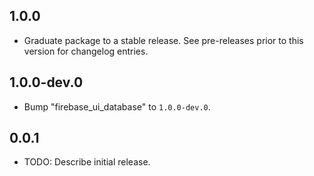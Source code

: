 ## 1.0.0

 - Graduate package to a stable release. See pre-releases prior to this version for changelog entries.

## 1.0.0-dev.0

 - Bump "firebase_ui_database" to `1.0.0-dev.0`.

## 0.0.1

* TODO: Describe initial release.
